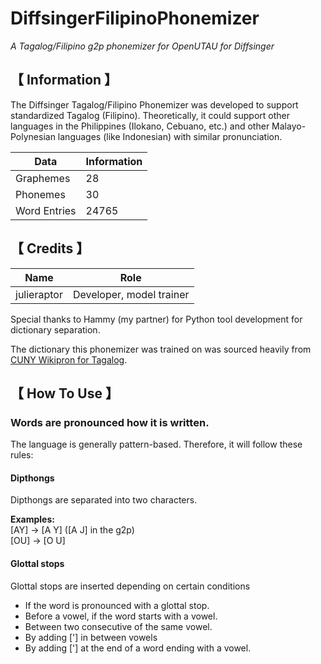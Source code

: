 # DiffsingerFilipinoPhonemizer
*A Tagalog/Filipino g2p phonemizer for OpenUTAU for Diffsinger*
 
## 【 Information 】 

The Diffsinger Tagalog/Filipino Phonemizer was developed to support standardized Tagalog (Filipino). 
Theoretically, it could support other languages in the Philippines (Ilokano, Cebuano, etc.) and other Malayo-Polynesian languages (like Indonesian) with similar pronunciation.

| Data | Information | 
| ---  | --- |
| Graphemes | 28 |
| Phonemes | 30 |
| Word Entries | 24765 |

## 【 Credits 】 

| Name | Role | 
| ---  | --- |
| julieraptor | Developer, model trainer |

Special thanks to Hammy (my partner) for Python tool development for dictionary separation.

The dictionary this phonemizer was trained on was sourced heavily from [CUNY Wikipron for Tagalog](https://github.com/CUNY-CL/wikipron/tree/master).

## 【 How To Use 】 

### Words are pronounced how it is written.

The language is generally pattern-based. Therefore, it will follow these rules:

#### Dipthongs
Dipthongs are separated into two characters.

**Examples:**
<br>
[AY] -> [A Y] ([A J] in the g2p)
<br>
[OU] -> [O U]

#### Glottal stops
Glottal stops are inserted depending on certain conditions
   - If the word is pronounced with a glottal stop.
   - Before a vowel, if the word starts with a vowel.
   - Between two consecutive of the same vowel.
   - By adding ['] in between vowels
   - By adding ['] at the end of a word ending with a vowel.

